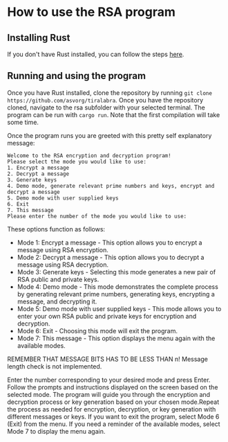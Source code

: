 # How to use the RSA program

## Installing Rust

If you don't have Rust installed, you can follow the steps [here](https://www.rust-lang.org/tools/install).

## Running and using the program

Once you have Rust installed, clone the repository by running ```git clone https://github.com/asvorg/tiralabra```. Once you have the repository cloned, navigate to the rsa subfolder with your selected terminal. The program can be run with ```cargo run```. Note that the first compilation will take some time.

Once the program runs you are greeted with this pretty self explanatory message:


```
Welcome to the RSA encryption and decryption program!
Please select the mode you would like to use:
1. Encrypt a message
2. Decrypt a message
3. Generate keys
4. Demo mode, generate relevant prime numbers and keys, encrypt and decrypt a message
5. Demo mode with user supplied keys
6. Exit
7. This message
Please enter the number of the mode you would like to use:
```

These options function as follows:

- Mode 1: Encrypt a message - This option allows you to encrypt a message using RSA encryption.
- Mode 2: Decrypt a message - This option allows you to decrypt a message using RSA decryption.
- Mode 3: Generate keys - Selecting this mode generates a new pair of RSA public and private keys.
- Mode 4: Demo mode - This mode demonstrates the complete process by generating relevant prime numbers, generating keys, encrypting a message, and decrypting it.
- Mode 5: Demo mode with user supplied keys - This mode allows you to enter your own RSA public and private keys for encryption and decryption.
- Mode 6: Exit - Choosing this mode will exit the program.
- Mode 7: This message - This option displays the menu again with the available modes.

REMEMBER THAT MESSAGE BITS HAS TO BE LESS THAN n! Message length check is not implemented.

Enter the number corresponding to your desired mode and press Enter. Follow the prompts and instructions displayed on the screen based on the selected mode. The program will guide you through the encryption and decryption process or key generation based on your chosen mode.Repeat the process as needed for encryption, decryption, or key generation with different messages or keys. If you want to exit the program, select Mode 6 (Exit) from the menu. If you need a reminder of the available modes, select Mode 7 to display the menu again.
